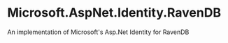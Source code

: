 Microsoft.AspNet.Identity.RavenDB
=================================

An implementation of Microsoft's Asp.Net Identity for RavenDB
